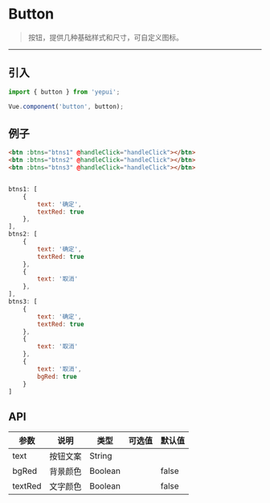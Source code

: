 # Button

> 按钮，提供几种基础样式和尺寸，可自定义图标。

------------

## 引入

```javascript
import { button } from 'yepui';

Vue.component('button', button);
```

## 例子

```html
<btn :btns="btns1" @handleClick="handleClick"></btn>
<btn :btns="btns2" @handleClick="handleClick"></btn>
<btn :btns="btns3" @handleClick="handleClick"></btn>
```

```js

btns1: [
    {
        text: '确定',
        textRed: true
    },
],
btns2: [
    {
        text: '确定',
        textRed: true
    },
    {
        text: '取消'
    },
],
btns3: [
    {
        text: '确定',
        textRed: true
    },
    {
        text: '取消'
    },
    {
        text: '取消',
        bgRed: true
    }
]

```

## API

| 参数 | 说明 | 类型 | 可选值 | 默认值 |
|------|-------|---------|-------|--------|
| text | 按钮文案 | String | |  |
| bgRed | 背景颜色 | Boolean | | false |
| textRed | 文字颜色 | Boolean |   | false |


